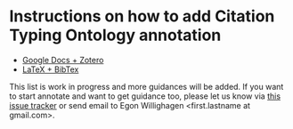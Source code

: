 # Instructions on how to add Citation Typing Ontology annotation

* [Google Docs + Zotero](https://docs.google.com/document/d/1_384jZzNisNKpAERzrpJhxcjs_cPgaQFXa-5_QFaxkg/edit?usp=sharing)
* [LaTeX + BibTex](cito-guidelines/latex.md)

This list is work in progress and more guidances will be added. If you want to start annotate and want to get
guidance too, please let us know via [this issue tracker](https://github.com/jcheminform/jcheminform-author-guidelines/issues)
or send email to Egon Willighagen <first.lastname at gmail.com>.

